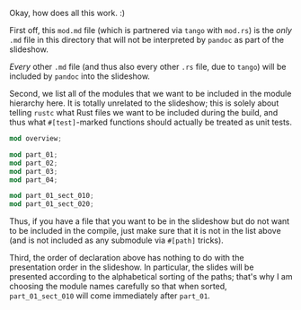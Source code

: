 Okay, how does all this work.  :)

First off, this `mod.md` file (which is partnered via `tango` with
`mod.rs`) is the *only* `.md` file in this directory that will not be
interpreted by `pandoc` as part of the slideshow.

*Every* other `.md` file (and thus also every other `.rs` file, due to
`tango`) will be included by `pandoc` into the slideshow.

Second, we list all of the modules that we want to be included in the
module hierarchy here. It is totally unrelated to the slideshow; this
is solely about telling `rustc` what Rust files we want to be included
during the build, and thus what `#[test]`-marked functions should
actually be treated as unit tests.

```rust
mod overview;

mod part_01;
mod part_02;
mod part_03;
mod part_04;

mod part_01_sect_010;
mod part_01_sect_020;
```

Thus, if you have a file that you want to be in the slideshow but do
not want to be included in the compile, just make sure that it is not
in the list above (and is not included as any submodule via `#[path]`
tricks).

Third, the order of declaration above has nothing to do with the
presentation order in the slideshow. In particular, the slides will be
presented according to the alphabetical sorting of the paths; that's
why I am choosing the module names carefully so that when sorted,
`part_01_sect_010` will come immediately after `part_01`.
